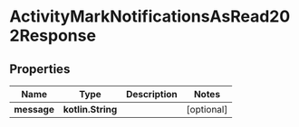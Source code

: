 
# ActivityMarkNotificationsAsRead202Response

## Properties
Name | Type | Description | Notes
------------ | ------------- | ------------- | -------------
**message** | **kotlin.String** |  |  [optional]



